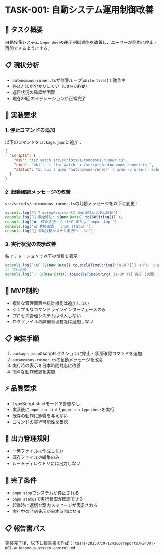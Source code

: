# TASK-001: 自動システム運用制御改善

## 🎯 タスク概要
自動投稿システム(`pnpm dev`)の運用制御機能を改善し、ユーザーが簡単に停止・再開できるようにする。

## 📋 現状分析
- `autonomous-runner.ts`が無限ループ(`while(true)`)で動作中
- 停止方法が分かりにくい（Ctrl+C必要）
- 運用状況の確認が困難
- 現在29回のイテレーションが正常完了

## 🔧 実装要求

### 1. 停止コマンドの追加
以下のコマンドを`package.json`に追加：

```json
{
  "scripts": {
    "dev": "tsx watch src/scripts/autonomous-runner.ts",
    "stop": "pkill -f 'tsx watch src/scripts/autonomous-runner.ts'",
    "status": "ps aux | grep 'autonomous-runner' | grep -v grep || echo 'システムは停止中'"
  }
}
```

### 2. 起動確認メッセージの改善
`src/scripts/autonomous-runner.ts`の起動メッセージを以下に変更：

```typescript
console.log('🚀 TradingAssistantX 自動投稿システム起動');
console.log(`📅 開始時刻: ${new Date().toISOString()}`);
console.log('⏹️  停止方法: Ctrl+C または `pnpm stop`');
console.log('📊 状態確認: `pnpm status`');
console.log('🔄 自動投稿システム実行中...\n');
```

### 3. 実行状況の表示改善
各イテレーションで以下の情報を表示：

```typescript
console.log(`\n🔄 [${new Date().toLocaleTimeString('ja-JP')}] イテレーション ${iterationCount}`);
// 実行結果
console.log(`✅ [${new Date().toLocaleTimeString('ja-JP')}] 完了 (次回: ${waitMinutes}分後)`);
```

## 🚫 MVP制約
- 複雑な管理画面や統計機能は追加しない
- シンプルなコマンドラインインターフェースのみ
- プロセス管理システムは導入しない
- ログファイルの詳細管理機能は追加しない

## 📋 実装手順
1. `package.json`のscriptsセクションに停止・状態確認コマンドを追加
2. `autonomous-runner.ts`の起動メッセージを改善
3. 実行時の表示を日本時間対応に改善
4. 簡単な動作確認を実施

## ⚡ 品質要求
- TypeScript strictモードで警告なし
- 実装後に`pnpm run lint`と`pnpm run typecheck`を実行
- 既存の動作に影響を与えない
- コマンドの実行可能性を確認

## 📂 出力管理規則
- 一時ファイルは作成しない
- 既存ファイルの編集のみ
- ルートディレクトリには出力しない

## 🎯 完了条件
- `pnpm stop`でシステムが停止される
- `pnpm status`で実行状況が確認できる
- 起動時に適切な案内メッセージが表示される
- 実行中の時刻表示が日本時間になる

## 📋 報告書パス
実装完了後、以下に報告書を作成：
`tasks/20250720-124300/reports/REPORT-001-autonomous-system-control.md`
